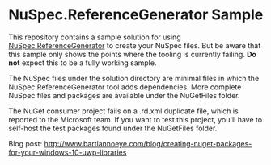 # NuSpec.ReferenceGenerator Sample

This repository contains a sample solution for using [NuSpec.ReferenceGenerator](https://github.com/onovotny/ReferenceGenerator) to create your NuSpec files. But be aware that this sample only shows the points where the tooling is currently failing. **Do not** expect this to be a fully working sample.

The NuSpec files under the solution directory are minimal files in which the NuSpec.ReferenceGenerator tool adds dependencies. More complete NuSpec files and packages are available under the NuGetFiles folder.

The NuGet consumer project fails on a .rd.xml duplicate file, which is reported to the Microsoft team. If you want to test this project, you'll have to self-host the test packages found under the NuGetFiles folder.

Blog post: http://www.bartlannoeye.com/blog/creating-nuget-packages-for-your-windows-10-uwp-libraries